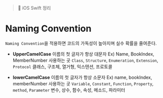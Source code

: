 > 📝 iOS Swift 정리 

# Naming Convention
`Naming Convention`을 적용하면 코드의 가독성이 높아지며 실수 확률을 줄여준다.

- **UpperCamelCase** 
이름의 첫 글자가 항상 대문자 
Ex) Name, BookIndex, MemberNumber 
사용하는 곳 
`Class`, `Structure`, `Enumeration`, `Extension`, `Protocol` 
클래스, 구조체, 열거형, 익스텐션, 프로토콜

- **lowerCamelCase** 
이름의 첫 글자가 항상 소문자 
Ex) name, bookIndex, memberNumber
사용하는 곳 
`Variable`, `Constant`, `Function`, `Property`, `method`, `Parameter` 
변수, 상수, 함수, 속성, 메소드, 파라미터
